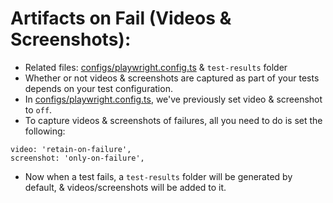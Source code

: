 # Artifacts on Fail (Videos & Screenshots):

- Related files: [configs/playwright.config.ts](configs/playwright.config.ts) & `test-results` folder
- Whether or not videos & screenshots are captured as part of your tests depends on your test configuration.
- In [configs/playwright.config.ts](configs/playwright.config.ts), we've previously set video & screenshot to `off`.
- To capture videos & screenshots of failures, all you need to do is set the following:

```
video: 'retain-on-failure',
screenshot: 'only-on-failure',
```

- Now when a test fails, a `test-results` folder will be generated by default, & videos/screenshots will be added to it.
